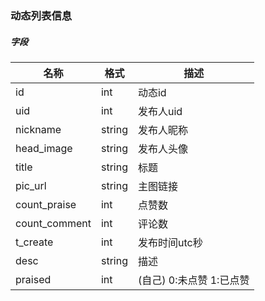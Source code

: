 ### 动态列表信息


#####  字段
名称|格式|描述
---|---|---
id              | int    | 动态id
uid             | int    | 发布人uid
nickname        | string | 发布人昵称
head_image      | string | 发布人头像
title           | string | 标题
pic_url         | string | 主图链接
count_praise    | int    | 点赞数
count_comment   | int    | 评论数
t_create        | int    | 发布时间utc秒
desc            | string | 描述
praised         | int    | (自己) 0:未点赞 1:已点赞